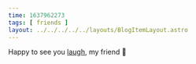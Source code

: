 ```yaml
---
time: 1637962273
tags: [ friends ]
layout: ../../../../../layouts/BlogItemLayout.astro
---
```


Happy to see you [laugh](https://www.youtube.com/watch?v=X21mJh6j9i4), my friend 🖤
